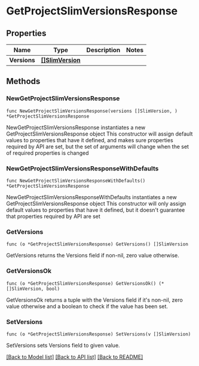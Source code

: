 # GetProjectSlimVersionsResponse

## Properties

Name | Type | Description | Notes
------------ | ------------- | ------------- | -------------
**Versions** | [**[]SlimVersion**](SlimVersion.md) |  | 

## Methods

### NewGetProjectSlimVersionsResponse

`func NewGetProjectSlimVersionsResponse(versions []SlimVersion, ) *GetProjectSlimVersionsResponse`

NewGetProjectSlimVersionsResponse instantiates a new GetProjectSlimVersionsResponse object
This constructor will assign default values to properties that have it defined,
and makes sure properties required by API are set, but the set of arguments
will change when the set of required properties is changed

### NewGetProjectSlimVersionsResponseWithDefaults

`func NewGetProjectSlimVersionsResponseWithDefaults() *GetProjectSlimVersionsResponse`

NewGetProjectSlimVersionsResponseWithDefaults instantiates a new GetProjectSlimVersionsResponse object
This constructor will only assign default values to properties that have it defined,
but it doesn't guarantee that properties required by API are set

### GetVersions

`func (o *GetProjectSlimVersionsResponse) GetVersions() []SlimVersion`

GetVersions returns the Versions field if non-nil, zero value otherwise.

### GetVersionsOk

`func (o *GetProjectSlimVersionsResponse) GetVersionsOk() (*[]SlimVersion, bool)`

GetVersionsOk returns a tuple with the Versions field if it's non-nil, zero value otherwise
and a boolean to check if the value has been set.

### SetVersions

`func (o *GetProjectSlimVersionsResponse) SetVersions(v []SlimVersion)`

SetVersions sets Versions field to given value.



[[Back to Model list]](../README.md#documentation-for-models) [[Back to API list]](../README.md#documentation-for-api-endpoints) [[Back to README]](../README.md)


